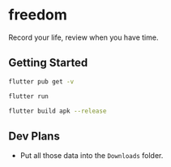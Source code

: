 # freedom

Record your life, review when you have time.

## Getting Started

```bash
flutter pub get -v

flutter run

flutter build apk --release
```

## Dev Plans

* Put all those data into the `Downloads` folder.